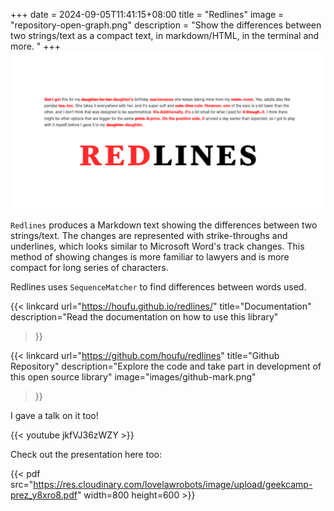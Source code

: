+++ 
date = 2024-09-05T11:41:15+08:00
title = "Redlines"
image = "repository-open-graph.png"
description = "Show the differences between two strings/text as a compact text, in markdown/HTML, in the terminal and more. "
+++
![Redlines banner image](repository-open-graph.png)

`Redlines` produces a Markdown text showing the differences between two strings/text. The changes are represented with strike-throughs and underlines, which looks similar to Microsoft Word's track changes. This method of showing changes is more familiar to lawyers and is more compact for long series of characters.

Redlines uses `SequenceMatcher` to find differences between words used.

{{< linkcard
    url="https://houfu.github.io/redlines/"
    title="Documentation"
    description="Read the documentation on how to use this library"
>}}

{{< linkcard
    url="https://github.com/houfu/redlines"
    title="Github Repository"
    description="Explore the code and take part in development of this open source library"
    image="images/github-mark.png"
>}}

I gave a talk on it too!

{{< youtube jkfVJ36zWZY >}}

Check out the presentation here too:

{{< pdf src="https://res.cloudinary.com/lovelawrobots/image/upload/geekcamp-prez_y8xro8.pdf" width=800 height=600 >}}
